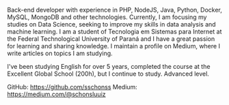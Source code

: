 Back-end developer with experience in PHP, NodeJS, Java, Python, Docker, MySQL, MongoDB and other technologies. Currently, I am focusing my studies on Data Science, seeking to improve my skills in data analysis and machine learning. I am a student of Tecnologia em Sistemas para Internet at the Federal Technological University of Paraná and I have a great passion for learning and sharing knowledge. I maintain a profile on Medium, where I write articles on topics I am studying.

I've been studying English for over 5 years, completed the course at the Excellent Global School (200h), but I continue to study.
Advanced level.

GitHub: https://github.com/sschonss
Medium: https://medium.com/@schonsluuiz
